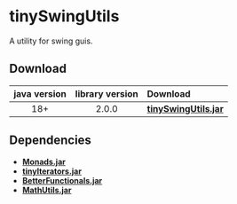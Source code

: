 # tinySwingUtils
A utility for swing guis.

## Download
java version | library version | Download
:----------: | :-------------: | :-------
18+          | 2.0.0           | [**tinySwingUtils.jar**](https://github.com/tinycodecrank/tinySwingUtils/releases/download/v2.0.0/tinySwingUtils.jar)

## Dependencies

* [**Monads.jar**](https://github.com/tinycodecrank/tinyMonads/releases/download/v1.0.0/Monads.jar)
* [**tinyIterators.jar**](https://github.com/tinycodecrank/tinyIterators/releases/download/v1.0.0/tinyIterators.jar)
* [**BetterFunctionals.jar**](https://github.com/tinycodecrank/betterFunctionals/releases/download/v1.0.0/BetterFunctionals.jar)
* [**MathUtils.jar**](https://github.com/tinycodecrank/mathUtils/releases/download/v1.0.0/MathUtils.jar)